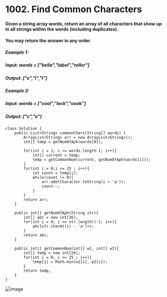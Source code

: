 # 1002. Find Common Characters

#### Given a string array words, return an array of all characters that show up in all strings within the words (including duplicates).
#### You may return the answer in any order.

##### Example 1:
#####    Input: words = ["bella","label","roller"]
#####    Output: ["e","l","l"]
##### Example 2: 
#####    Input: words = ["cool","lock","cook"]
#####    Output: ["c","o"]


```
class Solution {
    public List<String> commonChars(String[] words) {
        ArrayList<String> arr = new ArrayList<String>();
        int[] temp = getNumOfAph(words[0]);
        
        for(int i = 1; i <= words.length-1; i++){
            int[] current = temp;
            temp = getCommonNum(current, getNumOfAph(words[i]));
        }
        for(int i = 0;i <= 25 ; i++){
            int count = temp[i];
            while(count != 0){
                arr.add(Character.toString(i + 'a')); 
                count--;
            }
        }    
        return arr;
    }
    
    public int[] getNumOfAph(String str){
        int[] abc = new int[26];
        for(int i = 0; i <= str.length()-1; i++){
            abc[str.charAt(i) - 'a']++;
        }
        return abc;
    }
    
    public int[] getCommonNum(int[] w1, int[] w2){
        int[] temp = new int[26];
        for(int i = 0; i <= 25 ; i++){
            temp[i] = Math.min(w1[i], w2[i]);
        }
        return temp;
    } 
}
```

![image](https://user-images.githubusercontent.com/97871497/189911579-fbc9a9be-9f95-41a2-a8cd-770f558304dd.png)
